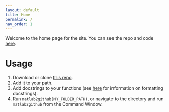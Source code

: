 ```yaml
---
layout: default
title: Home
permalink: /
nav_order: 1
---
```


Welcome to the home page for the site. You can see the repo and code 
[here](https://github.com/magnesium2400/matlab2github/tree/main).

# Usage 
1. Download or clone [this repo](https://github.com/magnesium2400/matlab2github/tree/main).
2. Add it to your path. 
3. Add docstrings to your functions (see [here](https://mathworks.com/help/matlab/matlab_prog/marking-up-matlab-comments-for-publishing.html) for information on formatting docstrings). 
4. Run `matlab2github(MY_FOLDER_PATH)`, or navigate to the directory and run `matlab2github` from the Command Window. 


